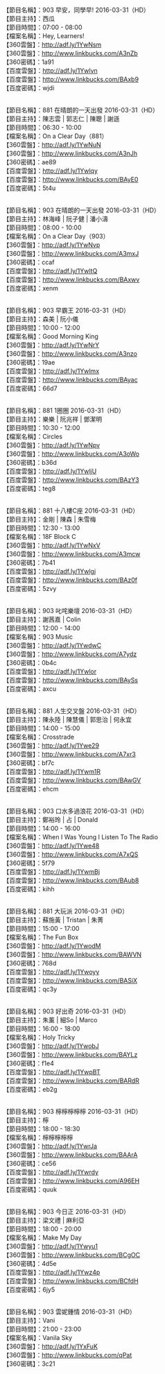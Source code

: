 <br>【節目名稱】：903 早安，同學早! 2016-03-31（HD）
<br>【節目主持】：西瓜
<br>【節目時間】：07:00 - 08:00
<br>【檔案名稱】：Hey, Learners!
<br>【360雲盤】：http://adf.ly/1YwNsm
<br>【360雲盤】：http://www.linkbucks.com/A3nZb
<br>【360密碼】：1a91
<br>【百度雲盤】：http://adf.ly/1Ywlvn
<br>【百度雲盤】：http://www.linkbucks.com/BAxb9
<br>【百度密碼】：wjdi

<br>【節目名稱】：881 在晴朗的一天出發 2016-03-31（HD）
<br>【節目主持】：陳志雲 | 郭志仁 | 陳聰 | 謝遜
<br>【節目時間】：06:30 - 10:00
<br>【檔案名稱】：On a Clear Day（881）
<br>【360雲盤】：http://adf.ly/1YwNuN
<br>【360雲盤】：http://www.linkbucks.com/A3nJh
<br>【360密碼】：ae89
<br>【百度雲盤】：http://adf.ly/1Ywlqy
<br>【百度雲盤】：http://www.linkbucks.com/BAyE0
<br>【百度密碼】：5t4u

<br>【節目名稱】：903 在晴朗的一天出發 2016-03-31（HD）
<br>【節目主持】：林海峰 | 阮子健 | 潘小濤
<br>【節目時間】：08:00 - 10:00
<br>【檔案名稱】：On a Clear Day（903）
<br>【360雲盤】：http://adf.ly/1YwNvp
<br>【360雲盤】：http://www.linkbucks.com/A3mxJ
<br>【360密碼】：ccaf
<br>【百度雲盤】：http://adf.ly/1YwltQ
<br>【百度雲盤】：http://www.linkbucks.com/BAxwv
<br>【百度密碼】：xenm

<br>【節目名稱】：903 早霸王 2016-03-31（HD）
<br>【節目主持】：森美 | 阮小儀
<br>【節目時間】：10:00 - 12:00
<br>【檔案名稱】：Good Morning King
<br>【360雲盤】：http://adf.ly/1YwNrY
<br>【360雲盤】：http://www.linkbucks.com/A3nzo
<br>【360密碼】：19ae
<br>【百度雲盤】：http://adf.ly/1Ywlmx
<br>【百度雲盤】：http://www.linkbucks.com/BAyac
<br>【百度密碼】：66d7

<br>【節目名稱】：881 1圈圈 2016-03-31（HD）
<br>【節目主持】：樂樂 | 阮兆祥 | 鄧潔明
<br>【節目時間】：10:30 - 12:00
<br>【檔案名稱】：Circles
<br>【360雲盤】：http://adf.ly/1YwNpv
<br>【360雲盤】：http://www.linkbucks.com/A3oWo
<br>【360密碼】：b36d
<br>【百度雲盤】：http://adf.ly/1YwljU
<br>【百度雲盤】：http://www.linkbucks.com/BAzY3
<br>【百度密碼】：teg8

<br>【節目名稱】：881 十八樓C座 2016-03-31（HD）
<br>【節目主持】：金剛 | 陳森 | 朱雪梅
<br>【節目時間】：12:30 - 13:00
<br>【檔案名稱】：18F Block C
<br>【360雲盤】：http://adf.ly/1YwNxV
<br>【360雲盤】：http://www.linkbucks.com/A3mcw
<br>【360密碼】：7b41
<br>【百度雲盤】：http://adf.ly/1Ywlgj
<br>【百度雲盤】：http://www.linkbucks.com/BAz0f
<br>【百度密碼】：5zvy

<br>【節目名稱】：903 叱咤樂壇 2016-03-31（HD）
<br>【節目主持】：謝茜嘉 | Colin
<br>【節目時間】：12:00 - 14:00
<br>【檔案名稱】：903 Music
<br>【360雲盤】：http://adf.ly/1YwdwC
<br>【360雲盤】：http://www.linkbucks.com/A7ydz
<br>【360密碼】：0b4c
<br>【百度雲盤】：http://adf.ly/1Ywlor
<br>【百度雲盤】：http://www.linkbucks.com/BAySs
<br>【百度密碼】：axcu

<br>【節目名稱】：881 人生交叉盤 2016-03-31（HD）
<br>【節目主持】：陳永陸 | 陳慧儀 | 郭思治 | 何永宜
<br>【節目時間】：14:00 - 15:00
<br>【檔案名稱】：Crosstrade
<br>【360雲盤】：http://adf.ly/1Ywe29
<br>【360雲盤】：http://www.linkbucks.com/A7xr3
<br>【360密碼】：bf7c
<br>【百度雲盤】：http://adf.ly/1Ywm1R
<br>【百度雲盤】：http://www.linkbucks.com/BAwGV
<br>【百度密碼】：ehcm

<br>【節目名稱】：903 口水多過浪花 2016-03-31（HD）
<br>【節目主持】：鄭裕玲 | 占 | Donald
<br>【節目時間】：14:00 - 16:00
<br>【檔案名稱】：When I Was Young I Listen To The Radio
<br>【360雲盤】：http://adf.ly/1Ywe48
<br>【360雲盤】：http://www.linkbucks.com/A7xQS
<br>【360密碼】：5f79
<br>【百度雲盤】：http://adf.ly/1YwmBj
<br>【百度雲盤】：http://www.linkbucks.com/BAub8
<br>【百度密碼】：kihh

<br>【節目名稱】：881 大玩派 2016-03-31（HD）
<br>【節目主持】：蘇施黃 | Tristan | 朱菁
<br>【節目時間】：15:00 - 17:00
<br>【檔案名稱】：The Fun Box
<br>【360雲盤】：http://adf.ly/1YwodM
<br>【360雲盤】：http://www.linkbucks.com/BAWVN
<br>【360密碼】：768d
<br>【百度雲盤】：http://adf.ly/1Ywoyy
<br>【百度雲盤】：http://www.linkbucks.com/BASiX
<br>【百度密碼】：qc3y

<br>【節目名稱】：903 好出奇 2016-03-31（HD）
<br>【節目主持】：朱薰 | 細So | Marco
<br>【節目時間】：16:00 - 18:00
<br>【檔案名稱】：Holy Tricky
<br>【360雲盤】：http://adf.ly/1YwobJ
<br>【360雲盤】：http://www.linkbucks.com/BAYLz
<br>【360密碼】：f1e4
<br>【百度雲盤】：http://adf.ly/1YwpBT
<br>【百度雲盤】：http://www.linkbucks.com/BARdR
<br>【百度密碼】：eb2g

<br>【節目名稱】：903 檸檸檸檸檸 2016-03-31（HD）
<br>【節目主持】：檸
<br>【節目時間】：18:00 - 18:30
<br>【檔案名稱】：檸檸檸檸檸
<br>【360雲盤】：http://adf.ly/1YwrJa
<br>【360雲盤】：http://www.linkbucks.com/BAArA
<br>【360密碼】：ce56
<br>【百度雲盤】：http://adf.ly/1Ywrdy
<br>【百度雲盤】：http://www.linkbucks.com/A96EH
<br>【百度密碼】：quuk

<br>【節目名稱】：903 今日正 2016-03-31（HD）
<br>【節目主持】：梁文禮 | 麻利亞
<br>【節目時間】：18:00 - 20:00
<br>【檔案名稱】：Make My Day
<br>【360雲盤】：http://adf.ly/1Ywyu1
<br>【360雲盤】：http://www.linkbucks.com/BCgOC
<br>【360密碼】：4d5e
<br>【百度雲盤】：http://adf.ly/1Ywz4p
<br>【百度雲盤】：http://www.linkbucks.com/BCfdH
<br>【百度密碼】：6jy5

<br>【節目名稱】：903 雲妮鍾情 2016-03-31（HD）
<br>【節目主持】：Vani
<br>【節目時間】：21:00 - 23:00
<br>【檔案名稱】：Vanila Sky
<br>【360雲盤】：http://adf.ly/1YxFuK
<br>【360雲盤】：http://www.linkbucks.com/qPat
<br>【360密碼】：3c21
